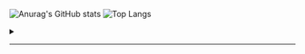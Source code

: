 ![Anurag's GitHub stats](https://github-readme-stats.vercel.app/api?username=darko5r&theme=transparent&show_icons=true&hide_border=true&text_bold=true&card_width=200) ![Top Langs](https://github-readme-stats.vercel.app/api/top-langs/?username=darko5r&layout=compact&theme=transparent&hide_border=true&text_bold=true&card_width=280)



<details>
<summary>

_______

</summary>

Check later...

</details>

